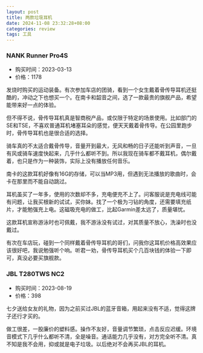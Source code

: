 ```yaml
---
layout: post
title: 两款垃圾耳机
date: 2024-11-08 23:32:28+08:00
categories: review
tags: 工具
---
```


### NANK Runner Pro4S

- 购买时间：2023-03-13
- 价格：1178

发烧时购买的运动装备。有次参加车店的团骑，看到一个女生戴着骨传导耳机还挺酷的，冲动之下也想买一个。在南卡和韶音之间，选了一款最贵的旗舰产品，希望能带来好一点的体验。

但不得不说，骨传导耳机真是智商税产品，或仅限于特定的场景使用。比如部门的SE和TSE，不喜欢普通耳机堵塞耳朵的感觉，便天天戴着骨传导。在公园里跑步时，骨传导耳机也是很合适的选择。

骑车真的不太适合戴骨传导，音量开到最大，无风和畅的日子还能听到声音，一旦有风或骑车速度快起来，几乎什么都听不到。所以我现在骑车都不戴耳机，偶尔戴着，也只是作为一种装饰，实际上没有播放任何音乐。

南卡的这款耳机好像有16G的存储，可以当MP3用，但遇到无法播放的歌曲时，会卡在那里而不能自动跳过。

耳机虽买了一年多，使用的次数却不多，充电便充不上了。问客服说是充电线可能有问题，让我买根新的试试，买你妹。找了一个极为刁钻的角度，还需要填充纸片，才能勉强充上电。这磁吸充电的做工，比起Garmin差太远了，质量堪忧。

这款耳机宣称游泳时也可佩戴，我不游泳没有试过，对其质量不放心，洗澡时也没戴过。

有次在车店玩，碰到一个同样戴着骨传导耳机的哥们，问我你这耳机价格高效果应该很好吧，我说勉强听个响。听君一劝，骨传导耳机买个几百块钱的体验一下即可，真没必要买旗舰款。

### JBL T280TWS NC2

- 购买时间：2023-08-19
- 价格：398

七夕送给女友的礼物，因为之前买过JBL的蓝牙音箱，用起来没有不适，觉得这牌子还行才买的。

做工很差，一股廉价的塑料感。操作不友好，音量调节繁琐，点击反应迟缓。环境音模式下几乎什么都听不清，全是噪音。通话能力几乎没有，对方完全听不清。真不知是我不会用，抑或就是电子垃圾。以后绝对不会再买JBL的耳机。
